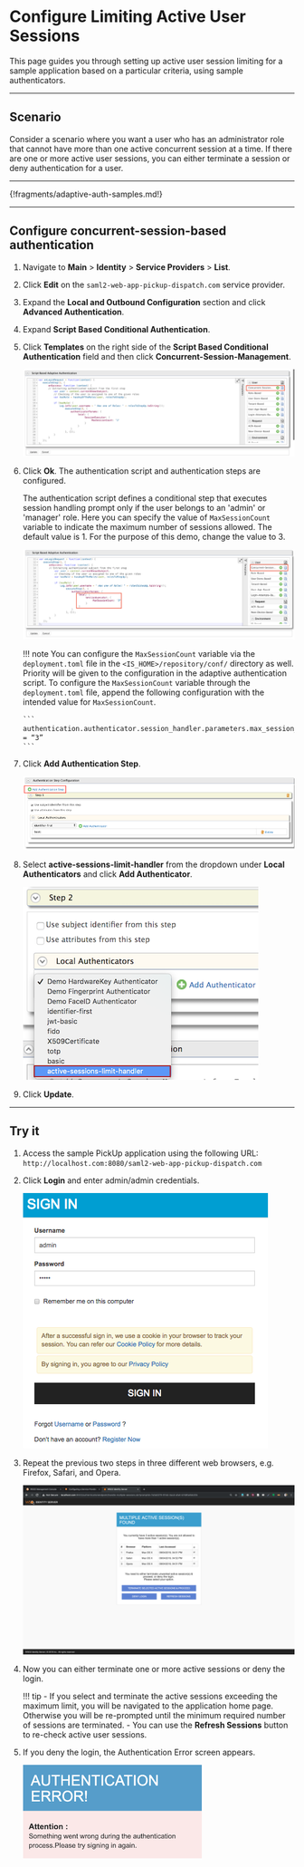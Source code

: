 # Configure Limiting Active User Sessions 

This page guides you through setting up active user session limiting for a sample application based on a particular criteria, using sample authenticators.

----

## Scenario

Consider a scenario where you want a user who has an administrator role that cannot have more than one active concurrent session at a time. If there are one or more active user sessions, you can either terminate a session or deny authentication for a user.

----

{!fragments/adaptive-auth-samples.md!}

----

## Configure concurrent-session-based authentication

1.  Navigate to **Main** > **Identity** > **Service Providers** > **List**.

2.  Click **Edit** on the `saml2-web-app-pickup-dispatch.com` service provider.

3.  Expand the **Local and Outbound Configuration** section and click **Advanced Authentication**.

4.  Expand **Script Based Conditional Authentication**.

5.  Click **Templates** on the right side of the **Script Based Conditional Authentication** field and then click **Concurrent-Session-Management**. 

    ![Concurrent-Session-Management template](../../assets/img/samples/limit-active-sessions-template.png)

7.  Click **Ok**. The authentication script and authentication steps
    are configured. 
    
    The authentication script defines a conditional step that executes session handling prompt only if the user belongs to an 'admin' or 'manager' role.  Here you can specify the value of `MaxSessionCount` variable to indicate the maximum number of sessions allowed. The default value is 1. For the purpose of this demo, change the value to 3. 

    ![Limit active sessions](../../assets/img/samples/limit-active-sessions.png)
    
    !!! note
        You can configure the `MaxSessionCount` variable via the `deployment.toml` file in the  `<IS_HOME>/repository/conf/` directory as well. Priority will be given to the configuration in the adaptive authentication script. To configure the `MaxSessionCount` variable through the `deployment.toml` file, append the following configuration with the intended value for `MaxSessionCount`. 

        ```
        authentication.authenticator.session_handler.parameters.max_session_count = “3”
        ```

6.  Click **Add Authentication Step**.

    ![Add authentication step](../../assets/img/samples/add-authentication-step.png)

7.  Select **active-sessions-limit-handler** from the dropdown under **Local Authenticators** and click **Add Authenticator**. 

    ![Session limit handler authenticator](../../assets/img/samples/session-limit-handler-authenticator.png)

8.  Click **Update**.

----

## Try it

1.  Access the sample PickUp application using the following URL: 
    `http://localhost.com:8080/saml2-web-app-pickup-dispatch.com`

2.  Click **Login** and enter admin/admin credentials.

    ![Sign-in screen](../../assets/img/samples/pickup-sign-in.png)

3.  Repeat the previous two steps in three different web browsers, e.g. Firefox, Safari, and Opera.

    ![View active sessions adaptive auth](../../assets/img/samples/view-active-sessions-adaptive-auth.png)

4.  Now you can either terminate one or more active sessions or deny the login. 

    !!! tip 
        -   If you select and terminate the active sessions exceeding the maximum limit, you will be navigated to the application home page. Otherwise you will be re-prompted until the minimum required number of sessions are terminated. 
        -   You can use the **Refresh Sessions** button to re-check active user sessions.

5.  If you deny the login, the Authentication Error screen appears.

    ![Authentication error screen](../../assets/img/samples/authentication-error.png)
